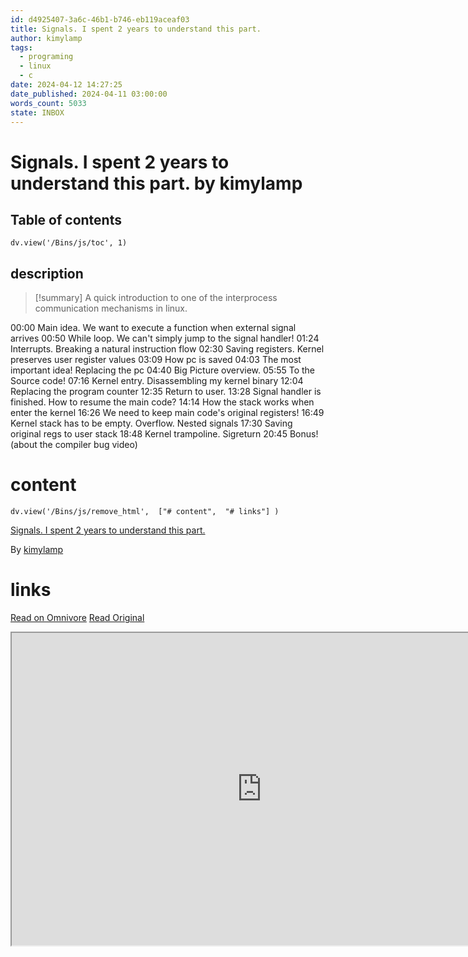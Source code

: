 ```yaml
---
id: d4925407-3a6c-46b1-b746-eb119aceaf03
title: Signals. I spent 2 years to understand this part.
author: kimylamp
tags:
  - programing
  - linux
  - c
date: 2024-04-12 14:27:25
date_published: 2024-04-11 03:00:00
words_count: 5033
state: INBOX
---
```


# Signals. I spent 2 years to understand this part. by kimylamp
## Table of contents
```dataviewjs 
dv.view('/Bins/js/toc', 1) 
```


## description
>[!summary] 
> A quick introduction to one of the interprocess communication mechanisms in linux.

00:00 Main idea. We want to execute a function when external signal arrives
00:50 While loop. We can't simply jump to the signal handler!
01:24 Interrupts. Breaking a natural instruction flow
02:30 Saving registers. Kernel preserves user register values
03:09 How pc is saved
04:03 The most important idea! Replacing the pc
04:40 Big Picture overview.
05:55 To the Source code!
07:16 Kernel entry. Disassembling my kernel binary
12:04 Replacing the program counter
12:35 Return to user.
13:28 Signal handler is finished. How to resume the main code?
14:14 How the stack works when enter the kernel
16:26 We need to keep main code's original registers!
16:49 Kernel stack has to be empty. Overflow. Nested signals
17:30 Saving original regs to user stack
18:48 Kernel trampoline. Sigreturn
20:45 Bonus! (about the compiler bug video)


# content
```dataviewjs 
dv.view('/Bins/js/remove_html',  ["# content",  "# links"] ) 
```
[Signals. I spent 2 years to understand this part.](https://www.youtube.com/watch?v=d0gS5TXarXc)

By [kimylamp](https://www.youtube.com/@kimylamp)



# links
[Read on Omnivore](https://omnivore.app/me/https-www-youtube-com-watch-v-d-0-g-s-5-t-xar-xc-18ed20ff6ab)
[Read Original](https://www.youtube.com/watch?v=d0gS5TXarXc)

<iframe src="https://www.youtube.com/watch?v=d0gS5TXarXc"  width="800" height="500"></iframe>
